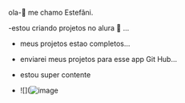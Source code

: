 ola-👋 me chamo Estefâni.

-estou criando projetos no alura 👀  ...
- meus projetos estao completos...
- enviarei meus projetos para esse app Git Hub...
- estou super contente

- ![](![image](https://github.com/user-attachments/assets/4e8e9f02-eb00-4459-97a8-6c7d2f40b814)
